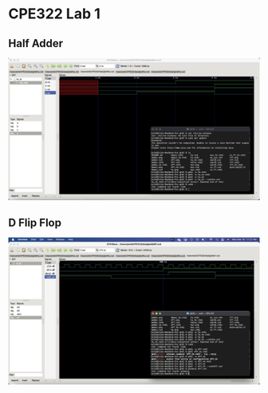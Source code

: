# CPE322 Lab 1


## Half Adder
![Half Adder](/images/ha.jpg)

## D Flip Flop
![D Flip Flop](/images/dff.jpg)
